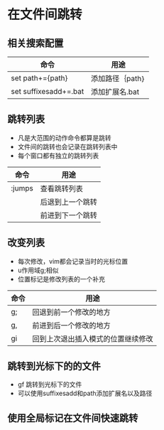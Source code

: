 # 在文件间跳转
## 相关搜索配置
命令|用途
---|---
set path+={path}|添加路径｛path｝
set suffixesadd+=.bat|添加扩展名.bat

## 跳转列表
- 凡是大范围的动作命令都算是跳转
- 文件间的跳转也会记录在跳转列表中
- 每个窗口都有独立的跳转列表

命令|用途
---|---
:jumps|查看跳转列表
<C-o>|后退到上一个跳转
<C-i>|前进到下一个跳转

## 改变列表
- 每次修改，vim都会记录当时的光标位置
- u<C-r>作用域g;相似
- 位置标记是修改列表的一个补充

命令|用途
---|---
g;|回退到前一个修改的地方
g,|前进到后一个修改的地方
gi|回到上次退出插入模式的位置继续修改


## 跳转到光标下的的文件
- gf 跳转到光标下的文件
- 可以使用suffixesadd和path添加扩展名以及路径


## 使用全局标记在文件间快速跳转
